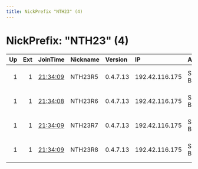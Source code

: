 ```yaml
---
title: NickPrefix "NTH23" (4)
---
```


# NickPrefix: "NTH23" (4)

|   Up |   Ext | JoinTime                                                                                              | Nickname   | Version   | IP             | AS        | CC   |   ORp |   Dirp | OS   | Contact                            |   eFamMembers |
|-----:|------:|:------------------------------------------------------------------------------------------------------|:-----------|:----------|:---------------|:----------|:-----|------:|-------:|:-----|:-----------------------------------|--------------:|
|    1 |     1 | [21:34:09](https://nusenu.github.io/OrNetStats/w/relay/E730A4D8BB725A2A27560008024C4DBFAA322835.html) | NTH23R5    | 0.4.7.13  | 192.42.116.175 | SURF B.V. | nl   |  9004 |      0 | BSD  | email:mail nothingtohide.nl url:no |           202 |
|    1 |     1 | [21:34:08](https://nusenu.github.io/OrNetStats/w/relay/F95A3B5726088EC0303E6688767E067078693B9F.html) | NTH23R6    | 0.4.7.13  | 192.42.116.175 | SURF B.V. | nl   |  9005 |      0 | BSD  | email:mail nothingtohide.nl url:no |           202 |
|    1 |     1 | [21:34:09](https://nusenu.github.io/OrNetStats/w/relay/76F8A367B368ACE147A81E5F976A29647F1CA6BF.html) | NTH23R7    | 0.4.7.13  | 192.42.116.175 | SURF B.V. | nl   |  9006 |      0 | BSD  | email:mail nothingtohide.nl url:no |           202 |
|    1 |     1 | [21:34:09](https://nusenu.github.io/OrNetStats/w/relay/2B854489CE4D996281302EC5A7DA3DFE65962525.html) | NTH23R8    | 0.4.7.13  | 192.42.116.175 | SURF B.V. | nl   |  9007 |      0 | BSD  | email:mail nothingtohide.nl url:no |           202 |
